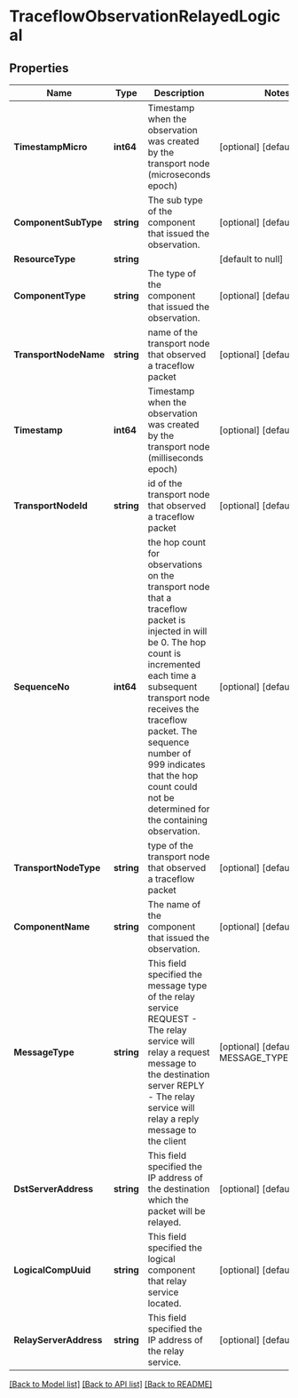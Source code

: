 # TraceflowObservationRelayedLogical

## Properties
Name | Type | Description | Notes
------------ | ------------- | ------------- | -------------
**TimestampMicro** | **int64** | Timestamp when the observation was created by the transport node (microseconds epoch) | [optional] [default to null]
**ComponentSubType** | **string** | The sub type of the component that issued the observation. | [optional] [default to null]
**ResourceType** | **string** |  | [default to null]
**ComponentType** | **string** | The type of the component that issued the observation. | [optional] [default to null]
**TransportNodeName** | **string** | name of the transport node that observed a traceflow packet | [optional] [default to null]
**Timestamp** | **int64** | Timestamp when the observation was created by the transport node (milliseconds epoch) | [optional] [default to null]
**TransportNodeId** | **string** | id of the transport node that observed a traceflow packet | [optional] [default to null]
**SequenceNo** | **int64** | the hop count for observations on the transport node that a traceflow packet is injected in will be 0. The hop count is incremented each time a subsequent transport node receives the traceflow packet. The sequence number of 999 indicates that the hop count could not be determined for the containing observation. | [optional] [default to null]
**TransportNodeType** | **string** | type of the transport node that observed a traceflow packet | [optional] [default to null]
**ComponentName** | **string** | The name of the component that issued the observation. | [optional] [default to null]
**MessageType** | **string** | This field specified the message type of the relay service REQUEST - The relay service will relay a request message to the destination server REPLY - The relay service will relay a reply message to the client | [optional] [default to MESSAGE_TYPE.REQUEST]
**DstServerAddress** | **string** | This field specified the IP address of the destination which the packet will be relayed. | [optional] [default to null]
**LogicalCompUuid** | **string** | This field specified the logical component that relay service located. | [optional] [default to null]
**RelayServerAddress** | **string** | This field specified the IP address of the relay service. | [optional] [default to null]

[[Back to Model list]](../README.md#documentation-for-models) [[Back to API list]](../README.md#documentation-for-api-endpoints) [[Back to README]](../README.md)

